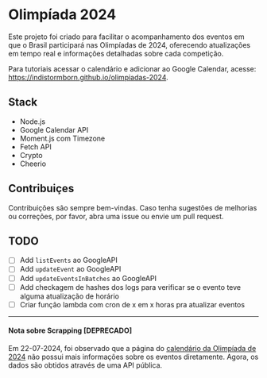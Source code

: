 # Olimpíada 2024

Este projeto foi criado para facilitar o acompanhamento dos eventos em que o Brasil participará nas Olimpíadas de 2024, oferecendo atualizações em tempo real e informações detalhadas sobre cada competição.

Para tutoriais acessar o calendário e adicionar ao Google Calendar, acesse: https://indistormborn.github.io/olimpiadas-2024.

## Stack
- Node.js
- Google Calendar API
- Moment.js com Timezone
- Fetch API
- Crypto
- Cheerio

## Contribuiçes

Contribuições são sempre bem-vindas. Caso tenha sugestões de melhorias ou correções, por favor, abra uma issue ou envie um pull request.

## TODO
- [ ] Add `listEvents` ao GoogleAPI
- [ ] Add `updateEvent` ao GoogleAPI
- [ ] Add `updateEventsInBatches` ao GoogleAPI
- [ ] Add checkagem de hashes dos logs para verificar se o evento teve alguma atualização de horário
- [ ] Criar função lambda com cron de x em x horas pra atualizar eventos
___
#### Nota sobre Scrapping [DEPRECADO]

Em 22-07-2024, foi observado que a página do [calendário da Olimpíada de 2024](https://olympics.com/pt/paris-2024/calendario/24-julho) não possui mais informações sobre os eventos diretamente. Agora, os dados são obtidos através de uma API pública.
